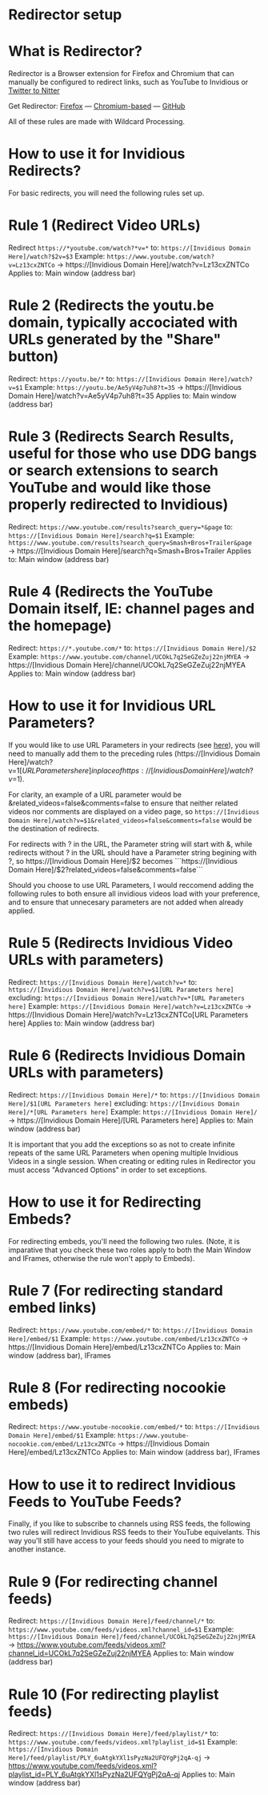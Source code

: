 # Redirector setup

# What is Redirector?

Redirector is a Browser extension for Firefox and Chromium that can manually be configured to redirect links, such as YouTube to Invidious or [Twitter to Nitter](https://github.com/zedeus/nitter/wiki/Extensions#redirector)

Get Redirector: [Firefox](https://addons.mozilla.org/en-US/firefox/addon/redirector/) — [Chromium-based](https://chrome.google.com/webstore/detail/redirector/ocgpenflpmgnfapjedencafcfakcekcd) — [GitHub](https://github.com/einaregilsson/Redirector)

All of these rules are made with Wildcard Processing. 

# How to use it for Invidious Redirects?

For basic redirects, you will need the following rules set up.

# Rule 1 (Redirect Video URLs)

Redirect ```https://*youtube.com/watch?*v=*```
 to: ```https://[Invidious Domain Here]/watch?$2v=$3```
 Example: ```https://www.youtube.com/watch?v=Lz13cxZNTCo``` → https://[Invidious Domain Here]/watch?v=Lz13cxZNTCo
 Applies to: Main window (address bar)

# Rule 2 (Redirects the youtu.be domain, typically accociated with URLs generated by the "Share" button)

Redirect: ```https://youtu.be/*```
to: ```https://[Invidious Domain Here]/watch?v=$1```
Example: ```https://youtu.be/Ae5yV4p7uh8?t=35``` → https://[Invidious Domain Here]/watch?v=Ae5yV4p7uh8?t=35
Applies to: Main window (address bar)

# Rule 3 (Redirects Search Results, useful for those who use DDG bangs or search extensions to search YouTube and would like those properly redirected to Invidious)

Redirect: ```https://www.youtube.com/results?search_query=*&page```
to: ```https://[Invidious Domain Here]/search?q=$1```
Example: ```https://www.youtube.com/results?search_query=Smash+Bros+Trailer&page``` → https://[Invidious Domain Here]/search?q=Smash+Bros+Trailer
Applies to: Main window (address bar)


# Rule 4 (Redirects the YouTube Domain itself, IE: channel pages and the homepage)

Redirect: ```https://*.youtube.com/*```
to: ```https://[Invidious Domain Here]/$2```
Example: ```https://www.youtube.com/channel/UCOkL7q2SeGZeZuj22njMYEA``` → https://[Invidious Domain Here]/channel/UCOkL7q2SeGZeZuj22njMYEA
Applies to: Main window (address bar)

# How to use it for Invidious URL Parameters?

If you would like to use URL Parameters in your redirects (see [here](https://github.com/cloudrac3r/invidious-documentation/blob/master/List-of-URL-parameters.md)), you will need to manually add them to the preceding rules (https://[Invidious Domain Here]/watch?v=$1[URL Parameters here] in place of https://[Invidious Domain Here]/watch?v=$1).

For clarity, an example of a URL parameter would be &related_videos=false&comments=false to ensure that neither related videos nor comments are displayed on a video page, so ```https://[Invidious Domain Here]/watch?v=$1&related_videos=false&comments=false``` would be the destination of redirects.

For redirects with ? in the URL, the Parameter string will start with &, while redirects without ? in the URL should have a Parameter string begining with ?, so https://[Invidious Domain Here]/$2 becomes ```https://[Invidious Domain Here]/$2?related_videos=false&comments=false```

Should you choose to use URL Parameters, I would reccomend adding the following rules to both ensure all invidious videos load with your preference, and to ensure that unnecesary parameters are not added when already applied. 

# Rule 5 (Redirects Invidious Video URLs with parameters)

Redirect: ```https://[Invidious Domain Here]/watch?v=*```
to: ```https://[Invidious Domain Here]/watch?v=$1[URL Parameters here]```
excluding: ```https://[Invidious Domain Here]/watch?v=*[URL Parameters here]```
Example: ```https://[Invidious Domain Here]/watch?v=Lz13cxZNTCo``` → https://[Invidious Domain Here]/watch?v=Lz13cxZNTCo[URL Parameters here]
Applies to: Main window (address bar)

# Rule 6 (Redirects Invidious Domain URLs with parameters)

Redirect: ```https://[Invidious Domain Here]/*```
to: ```https://[Invidious Domain Here]/$1[URL Parameters here]```
excluding: ```https://[Invidious Domain Here]/*[URL Parameters here]```
Example: ```https://[Invidious Domain Here]/``` → https://[Invidious Domain Here]/[URL Parameters here]
Applies to: Main window (address bar)

It is important that you add the exceptions so as not to create infinite repeats of the same URL Parameters when opening multiple Invidious Videos in a single session. When creating or editing rules in Redirector you must access "Advanced Options" in order to set exceptions. 

# How to use it for Redirecting Embeds?

For redirecting embeds, you'll need the following two rules. (Note, it is imparative that you check these two roles apply to both the Main Window and IFrames, otherwise the rule won't apply to Embeds).

# Rule 7 (For redirecting standard embed links)

Redirect: ```https://www.youtube.com/embed/*```
to: ```https://[Invidious Domain Here]/embed/$1```
Example: ```https://www.youtube.com/embed/Lz13cxZNTCo``` → https://[Invidious Domain Here]/embed/Lz13cxZNTCo
Applies to: Main window (address bar), IFrames

# Rule 8 (For redirecting nocookie embeds)

Redirect: ```https://www.youtube-nocookie.com/embed/*```
to: ```https://[Invidious Domain Here]/embed/$1```
Example: ```https://www.youtube-nocookie.com/embed/Lz13cxZNTCo``` → https://[Invidious Domain Here]/embed/Lz13cxZNTCo
Applies to: Main window (address bar), IFrames



# How to use it to redirect Invidious Feeds to YouTube Feeds?

Finally, if you like to subscribe to channels using RSS feeds, the following two rules will redirect Invidious RSS feeds to their YouTube equivelants. This way you'll still have access to your feeds should you need to migrate to another instance. 

# Rule 9 (For redirecting channel feeds)

Redirect: ```https://[Invidious Domain Here]/feed/channel/*```
to: ```https://www.youtube.com/feeds/videos.xml?channel_id=$1```
Example: ```https://[Invidious Domain Here]/feed/channel/UCOkL7q2SeGZeZuj22njMYEA``` → https://www.youtube.com/feeds/videos.xml?channel_id=UCOkL7q2SeGZeZuj22njMYEA
Applies to: Main window (address bar)

# Rule 10 (For redirecting playlist feeds)

Redirect: ```https://[Invidious Domain Here]/feed/playlist/*```
to: ```https://www.youtube.com/feeds/videos.xml?playlist_id=$1```
Example: ```https://[Invidious Domain Here]/feed/playlist/PLY_6uAtgkYXl1sPyzNa2UFQYgPj2qA-qj``` → https://www.youtube.com/feeds/videos.xml?playlist_id=PLY_6uAtgkYXl1sPyzNa2UFQYgPj2qA-qj
Applies to: Main window (address bar)



